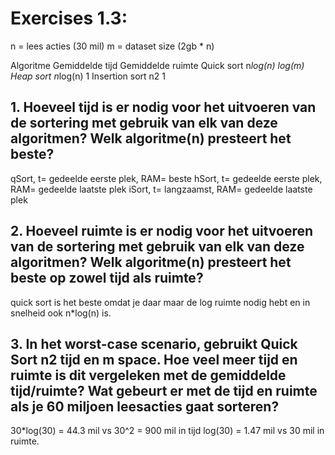 # Exercises 1.3:
n = lees acties (30 mil)
m = dataset size (2gb * n)

Algoritme	Gemiddelde tijd	Gemiddelde ruimte
Quick sort	n*log(n)	log(m)
Heap sort	n*log(n)	1
Insertion sort	n2	1

## 1. Hoeveel tijd is er nodig voor het uitvoeren van de sortering met gebruik van elk van deze algoritmen? Welk algoritme(n) presteert het beste?
qSort, t= gedeelde eerste plek, RAM= beste
hSort, t= gedeelde eerste plek, RAM= gedeelde laatste plek
iSort, t= langzaamst, RAM= gedeelde laatste plek
## 2. Hoeveel ruimte is er nodig voor het uitvoeren van de sortering met gebruik van elk van deze algoritmen? Welk algoritme(n) presteert het beste op zowel tijd als ruimte?
quick sort is het beste omdat je daar maar de log ruimte nodig hebt en in snelheid ook n*log(n) is.
## 3. In het worst-case scenario, gebruikt Quick Sort n2 tijd en m space. Hoe veel meer tijd en ruimte is dit vergeleken met de gemiddelde tijd/ruimte? Wat gebeurt er met de tijd en ruimte als je 60 miljoen leesacties gaat sorteren?
30*log(30) = 44.3 mil vs 30^2 = 900 mil in tijd
log(30) = 1.47 mil vs 30 mil in ruimte.